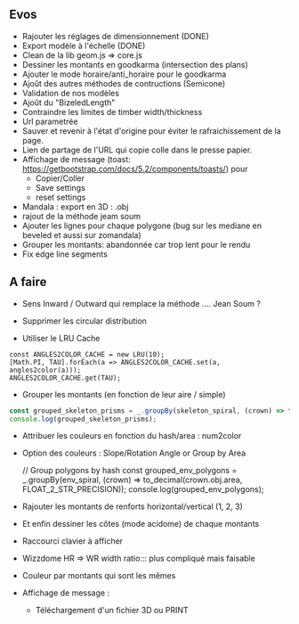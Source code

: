 ## Evos

* Rajouter les réglages de dimensionnement (DONE)
* Export modèle à l'échelle (DONE)
* Clean de la lib geom.js => core.js
* Dessiner les montants en  goodkarma (intersection des plans)
* Ajouter le mode horaire/anti_horaire pour le goodkarma
* Ajoût des autres méthodes de contructions (Semicone)
* Validation de nos modèles
* Ajoût du "BizeledLength" 
* Contraindre les limites de timber width/thickness
* Url parametrée
* Sauver et revenir à l'état d'origine pour éviter le rafraichissement de la page.
* Lien de partage de l'URL qui copie colle dans le presse papier.
* Affichage de message (toast: https://getbootstrap.com/docs/5.2/components/toasts/) pour
  * Copier/Coller
  * Save settings
  * reset settings
* Mandala : export en 3D : .obj
* rajout de la méthode jeam soum 
* Ajouter les lignes pour chaque polygone (bug sur les mediane en beveled et aussi sur zomandala)
* Grouper les montants: abandonnée car trop lent pour le rendu
* Fix edge line segments

## A faire


* Sens Inward / Outward qui remplace la méthode .... Jean Soum ?

  
* Supprimer les circular distribution 
  
* Utiliser le LRU Cache 
```
const ANGLES2COLOR_CACHE = new LRU(10);
[Math.PI, TAU].forEach(a => ANGLES2COLOR_CACHE.set(a, angles2color(a)));
ANGLES2COLOR_CACHE.get(TAU);
```
  
* Grouper les montants (en fonction de leur aire / simple)

```js
const grouped_skeleton_prisms = _.groupBy(skeleton_spiral, (crown) => to_decimal(crown.obj.area, FLOAT_2_STR_PRECISION));
console.log(grouped_skeleton_prisms);
```
  
* Attribuer les couleurs en fonction du hash/area : num2color
  
* Option des couleurs : Slope/Rotation Angle or Group by Area

  // Group polygons by hash
  const grouped_env_polygons = _.groupBy(env_spiral, (crown) => to_decimal(crown.obj.area, FLOAT_2_STR_PRECISION));
  console.log(grouped_env_polygons);

* Rajouter les montants de renforts horizontal/vertical (1, 2, 3)
* Et enfin dessiner les côtes (mode acidome) de chaque montants
  
* Raccourci clavier à afficher

* Wizzdome HR => WR width ratio::: plus compliqué mais faisable

* Couleur par montants qui sont les mêmes

* Affichage de message :
    * Téléchargement d'un fichier 3D ou PRINT
  